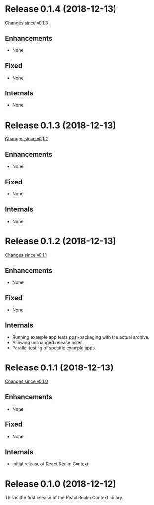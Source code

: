 # Release 0.1.4 (2018-12-13)

[Changes since v0.1.3](https://github.com/realm/react-realm-context/compare/v0.1.3...v0.1.4)

## Enhancements
- None

## Fixed
- None

## Internals
- None


# Release 0.1.3 (2018-12-13)

[Changes since v0.1.2](https://github.com/realm/react-realm-context/compare/v0.1.2...v0.1.3)

## Enhancements
- None

## Fixed
- None

## Internals
- None


# Release 0.1.2 (2018-12-13)

[Changes since v0.1.1](https://github.com/realm/react-realm-context/compare/v0.1.1...v0.1.2)

## Enhancements
- None

## Fixed
- None

## Internals
- Running example app tests post-packaging with the actual archive.
- Allowing unchanged release notes.
- Parallel testing of specific example apps.


# Release 0.1.1 (2018-12-13)

[Changes since v0.1.0](https://github.com/realm/react-realm-context/compare/v0.1.0...v0.1.1)

## Enhancements
- None

## Fixed
- None

## Internals
- Initial release of React Realm Context


# Release 0.1.0 (2018-12-12)

This is the first release of the React Realm Context library.
